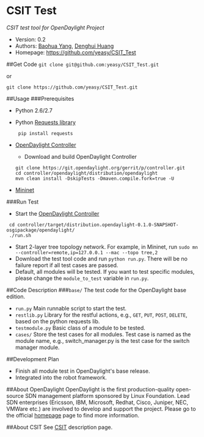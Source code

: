 CSIT Test
=========
*CSIT test tool for OpenDaylight Project*

* Version: 0.2
* Authors: [Baohua Yang](mailto:yangbaohua@gmail.com), [Denghui Huang](mailto:huangdenghui@gmail.com)
* Homepage: <https://github.com/yeasy/CSIT_Test>

##Get Code
`git clone git@github.com:yeasy/CSIT_Test.git`

or

`git clone https://github.com/yeasy/CSIT_Test.git`

##Usage
###Prerequisites
* Python 2.6/2.7
* Python [Requests library](http://www.python-requests.org)

  ` pip install requests`

* [OpenDaylight Controller](https://wiki.opendaylight.org/view/GettingStarted:Developer_Main)
   * Download and build OpenDaylight Controller

   ```
   git clone https://git.opendaylight.org/gerrit/p/controller.git
   cd controller/opendaylight/distribution/opendaylight
   mvn clean install -DskipTests -Dmaven.compile.fork=true -U
   ```
* [Mininet](http://mininet.org/walkthrough/)

###Run Test
* Start the [OpenDaylight Controller](https://wiki.opendaylight.org/view/GettingStarted:Developer_Main)

 ```
  cd controller/target/distribution.opendaylight-0.1.0-SNAPSHOT-osgipackage/opendaylight/
  ./run.sh
  ```

* Start 2-layer tree topology network. For example, in Mininet, run  `sudo mn --controller=remote,ip=127.0.0.1 --mac --topo tree,2`
* Download the test tool code and run `python run.py`. There will be no failure report if all test cases are passed.
* Default, all modules will be tested. If you want to test specific modules, please change the `module_to_test` variable in `run.py`.

##Code Description
###`base/`
The test code for the OpenDaylight base edition.
* `run.py`
Main runnable script to start the test.
* `restlib.py`
Library for the restful actions, e.g., `GET`, `PUT`, `POST`, `DELETE`, based on the python requests lib.
* `testmodule.py`
Basic class of a module to be tested.
* `cases/`
Store the test cases for all modules. Test case is named as the module name, e.g., switch_manager.py is the test case for the switch manager module.

##Development Plan
* Finish all module test in OpenDaylight's base release.
* Integrated into the robot framework.

##About OpenDaylight
OpenDaylight is the first production-quality open-source SDN management platform sponsored by Linux Foundation. 
Lead SDN enterprises (Ericsson, IBM, Microsoft, Redhat, Cisco, Juniper, NEC, VMWare etc.) are involved to develop and support the project.
Please go to the official [homepage](http://www.opendaylight.org) page to find more information.

##About CSIT
See [CSIT](https://wiki.opendaylight.org/view/CrossProject:Integration_Group:CSIT) description page.
